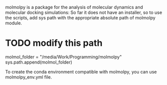 
molmolpy is a package for the analysis of molecular dynamics  and molecular docking simulations:
So far it does not have an installer, so to use the scripts, add sys path with the appropriate absolute path
of molmolpy module.


# TODO modify this path
molmol_folder = "/media/Work/Programming/molmolpy"
sys.path.append(molmol_folder)

To create the conda environment compatible with molmolpy, you can use molmolpy_env.yml file.

